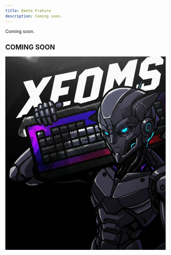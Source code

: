 ```yaml
---
title: Emote Frature
description: Coming soon.
---
```


Coming soon.

## COMING SOON

![Logo Proyek](https://raw.githubusercontent.com/XtraaDev/dbskin/refs/heads/main/IMG-20251006-WA0052.jpg)
